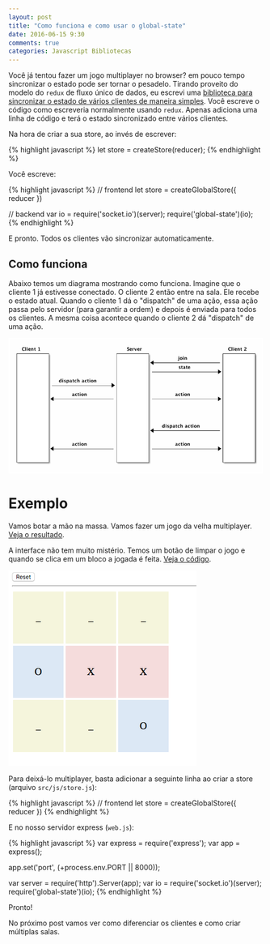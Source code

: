 ```yaml
---
layout: post
title: "Como funciona e como usar o global-state"
date: 2016-06-15 9:30
comments: true
categories: Javascript Bibliotecas
---
```


Você já tentou fazer um jogo multiplayer no browser? em pouco tempo sincronizar o estado pode ser tornar o pesadelo. Tirando proveito do modelo do `redux` de fluxo único de dados, eu escrevi uma [biblioteca para sincronizar o estado de vários clientes de maneira simples](https://github.com/lfsmoura/global-state). Você escreve o código como escreveria normalmente usando `redux`. Apenas adiciona uma linha de código e terá o estado sincronizado entre vários clientes.

Na hora de criar a sua store, ao invés de escrever:

{% highlight javascript %}
let store = createStore(reducer);
{% endhighlight %}

Você escreve:

{% highlight javascript %}
// frontend
let store = createGlobalStore({ reducer })

// backend
var io = require('socket.io')(server);
require('global-state')(io);
{% endhighlight %}

E pronto. Todos os clientes vão sincronizar automaticamente.

## Como funciona

Abaixo temos um diagrama mostrando como funciona. Imagine que o cliente 1 já estivesse conectado. O cliente 2 então entre na sala. Ele recebe o estado atual. Quando o cliente 1 dá o "dispatch" de uma ação, essa ação passa pelo servidor (para garantir a ordem) e depois é enviada para todos os clientes. A mesma coisa acontece quando o cliente 2 dá "dispatch" de uma ação.

![Exemplo](/assets/globald.png)

# Exemplo

Vamos botar a mão na massa. Vamos fazer um jogo da velha multiplayer. [Veja o resultado](http://globalstate.herokuapp.com/).

A interface não tem muito mistério. Temos um botão de limpar o jogo e quando se clica em um bloco a jogada é feita. [Veja o código](https://github.com/lfsmoura/global-state-examples/tree/master/src/js).

![Exemplo](/assets/tictactoe.png)

Para deixá-lo multiplayer, basta adicionar a seguinte linha ao criar a store (arquivo `src/js/store.js`):

{% highlight javascript %}
// frontend
let store = createGlobalStore({ reducer })
{% endhighlight %}

E no nosso servidor express (`web.js`):

{% highlight javascript %}
var express = require('express');
var app = express();

app.set('port', (+process.env.PORT || 8000));

var server = require('http').Server(app);
var io = require('socket.io')(server);
require('global-state')(io);
{% endhighlight %}

Pronto!

No próximo post vamos ver como diferenciar os clientes e como criar múltiplas salas.
